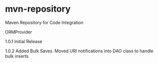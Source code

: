 mvn-repository
==============

Maven Repository for Code Integration

ORMProvider

1.0.1 Initial Release

1.0.2 Added Bulk Saves. Moved URI notifications into DAO class to handle bulk inserts